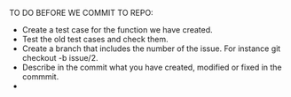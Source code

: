 TO DO BEFORE WE COMMIT TO REPO:
* Create a test case for the function we have created. 
* Test the old test cases and check them. 
* Create a branch that includes the number of the issue. For instance git checkout -b issue/2.
* Describe in the commit what you have created, modified or fixed in the commmit. 
* 
